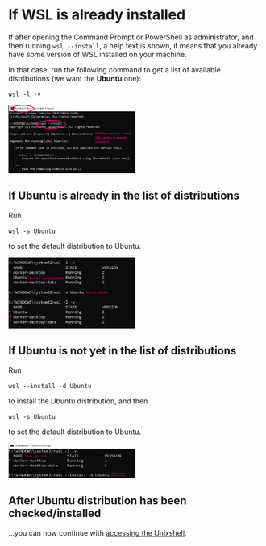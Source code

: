 # If WSL is already installed

If after opening the Command Prompt or PowerShell as administrator, and then running `wsl --install`, a help text is shown, it means that you already have some version of WSL installed on your machine. 

In that case, run the following command to get a list of available distributions (we want the **Ubuntu** one):

```
wsl -l -v
```

<p style="text-align:left;">
<img src="images/wsl-already.png" alt="WSL is already installed on your machine" style="width:50%">
</p>

## If Ubuntu is already in the list of distributions

Run 

```
wsl -s Ubuntu
```

to set the default distribution to Ubuntu. 

<p style="text-align:left;">
<img src="images/ubuntu-already.png" alt="Ubuntu is already in the list of distributions" style="width:50%">
</p>

## If Ubuntu is not yet in the list of distributions

Run 

```
wsl --install -d Ubuntu
```

to install the Ubuntu distribution, and then 

```
wsl -s Ubuntu
```

to set the default distribution to Ubuntu. 

<p style="text-align:left;">
<img src="images/ubuntu-notyet.png" alt="Run wsl --install from CLI" style="width:50%">
</p>

## After Ubuntu distribution has been checked/installed

...you can now continue with [accessing the Unixshell](https://github.com/anastassiavybornova/pythoncrashcourse/blob/main/WSL_howto.md#accessing-the-unix-shell).